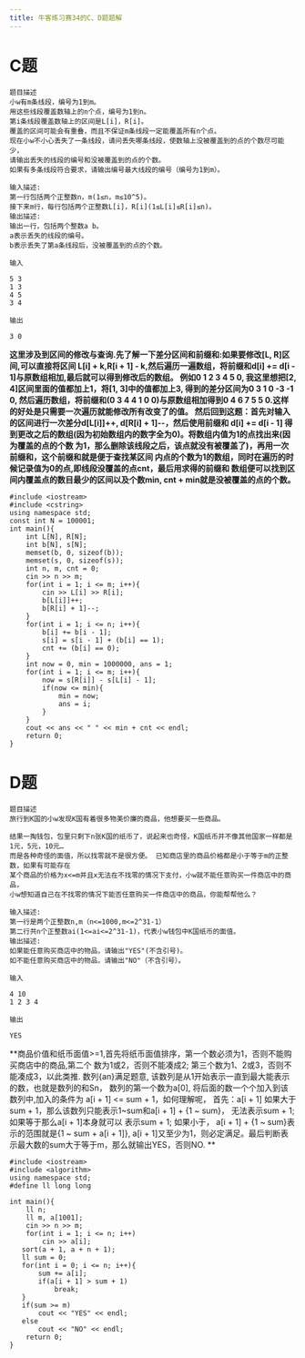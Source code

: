 ```yaml
---
title: 牛客练习赛34的C、D题题解
---
```

# C题
```
题目描述 
小w有m条线段，编号为1到m。
用这些线段覆盖数轴上的n个点，编号为1到n。
第i条线段覆盖数轴上的区间是L[i]，R[i]。
覆盖的区间可能会有重叠，而且不保证m条线段一定能覆盖所有n个点。
现在小w不小心丢失了一条线段，请问丢失哪条线段，使数轴上没被覆盖到的点的个数尽可能少，
请输出丢失的线段的编号和没被覆盖到的点的个数。
如果有多条线段符合要求，请输出编号最大线段的编号（编号为1到m）。

输入描述:
第一行包括两个正整数n，m(1≤n，m≤10^5)。
接下来m行，每行包括两个正整数L[i]，R[i](1≤L[i]≤R[i]≤n)。
输出描述:
输出一行，包括两个整数a b。
a表示丢失的线段的编号。
b表示丢失了第a条线段后，没被覆盖到的点的个数。

输入

5 3
1 3
4 5
3 4

输出

3 0

```
**这里涉及到区间的修改与查询.先了解一下差分区间和前缀和:如果要修改[L, R]区间,可以直接将区间
L[i] + k,R[i + 1] - k,然后遍历一遍数组，将前缀和d[i] += d[i - 1]与原数组相加,最后就可以得到修改后的数组。
例如0 1 2 3 4 5 0, 我这里想把[2, 4]区间里面的值都加上1，将[1, 3]中的值都加上3,
得到的差分区间为0 3 1 0 -3 -1 0,
然后遍历数组，将前缀和(0 3 4 4 1 0 0)与原数组相加得到0 4 6 7 5 5 0.这样的好处是只需要一次遍历就能修改所有改变了的值。
然后回到这题：首先对输入的区间进行一次差分d[L[i]]++, d[R[i] + 1]--，然后使用前缀和
d[i] += d[i - 1]
得到更改之后的数组(因为初始数组内的数字全为0)。将数组内值为1的点找出来(因为覆盖的点的个数
为1，那么删除该线段之后，该点就没有被覆盖了)，再用一次前缀和，这个前缀和就是便于查找某区间
内点的个数为1的数组，同时在遍历的时候记录值为0的点,即线段没覆盖的点cnt，最后用求得的前缀和
数组便可以找到区间内覆盖点的数目最少的区间以及个数min, cnt + min就是没被覆盖的点的个数。**

```
#include <iostream>
#include <cstring>
using namespace std;
const int N = 100001;
int main(){
    int L[N], R[N];
    int b[N], s[N];
    memset(b, 0, sizeof(b));
    memset(s, 0, sizeof(s));
    int n, m, cnt = 0;
    cin >> n >> m;
    for(int i = 1; i <= m; i++){
        cin >> L[i] >> R[i];
        b[L[i]]++;
        b[R[i] + 1]--;
    }
    for(int i = 1; i <= n; i++){
        b[i] += b[i - 1];
        s[i] = s[i - 1] + (b[i] == 1);
        cnt += (b[i] == 0);
    }
    int now = 0, min = 1000000, ans = 1;
    for(int i = 1; i <= m; i++){
        now = s[R[i]] - s[L[i] - 1];
        if(now <= min){
            min = now;
            ans = i;
        }
    }
    cout << ans << " " << min + cnt << endl;
    return 0;
}
```



# D题
```
题目描述
旅行到K国的小w发现K国有着很多物美价廉的商品，他想要买一些商品。

结果一掏钱包，包里只剩下n张K国的纸币了，说起来也奇怪，K国纸币并不像其他国家一样都是1元，5元，10元…
而是各种奇怪的面值，所以找零就不是很方便。 已知商店里的商品价格都是小于等于m的正整数，如果有可能存在
某个商品的价格为x<=m并且x无法在不找零的情况下支付，小w就不能任意购买一件商店中的商品，
小w想知道自己在不找零的情况下能否任意购买一件商店中的商品，你能帮帮他么？

输入描述:
第一行是两个正整数n,m（n<=1000,m<=2^31-1）
第二行共n个正整数ai(1<=ai<=2^31-1)，代表小w钱包中K国纸币的面值。
输出描述:
如果能任意购买商店中的物品，请输出"YES"(不含引号)。
如不能任意购买商店中的物品，请输出"NO"（不含引号）。

输入

4 10
1 2 3 4

输出

YES
```

**商品价值和纸币面值>=1,首先将纸币面值排序，第一个数必须为1，否则不能购买商店中的商品,第二个
数为1或2，否则不能凑成2; 第三个数为1、2或3，否则不能凑成3，以此类推. 数列{an}满足题意,
该数列是从1开始表示一直到最大能表示的数，也就是数列的和Sn， 数列的第一个数为a[0], 
将后面的数一个个加入到该数列中,加入的条件为 a[i + 1] <= sum + 1，如何理解呢，
首先：a[i + 1] 如果大于sum + 1，那么该数列只能表示1~sum和a[i + 1] + {1 ~ sum}，
无法表示sum + 1; 如果等于那么a[i + 1]本身就可以 表示sum + 1; 如果小于，
a[i + 1] + {1 ~ sum}表示的范围就是{1 ~ sum + a[i + 1]}, a[i + 1]又至少为1，则必定满足。最后判断表示最大数的sum大于等于m，那么就输出YES，否则NO.
**
```
#include <iostream>
#include <algorithm>
using namespace std;
#define ll long long
 
int main(){
    ll n;
    ll m, a[1001];
    cin >> n >> m;
    for(int i = 1; i <= n; i++)
        cin >> a[i];
   sort(a + 1, a + n + 1);
   ll sum = 0;
   for(int i = 0; i <= n; i++){
       sum += a[i];
       if(a[i + 1] > sum + 1)
           break;
   }
   if(sum >= m)
       cout << "YES" << endl;
   else
       cout << "NO" << endl;
    return 0;
}
```


